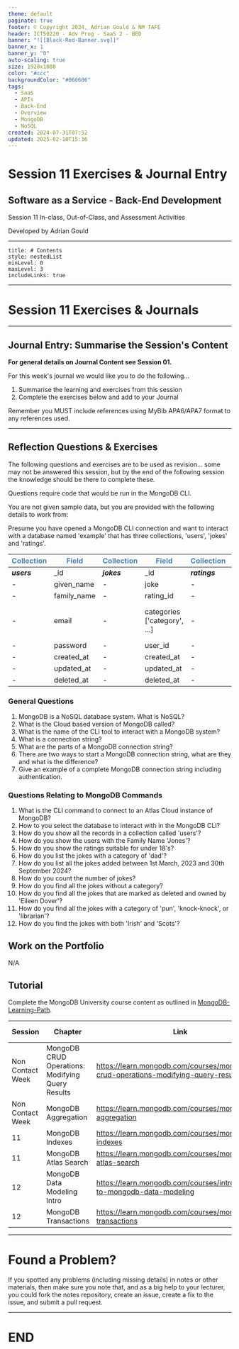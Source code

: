 ```yaml
---
theme: default
paginate: true
footer: © Copyright 2024, Adrian Gould & NM TAFE
header: ICT50220 - Adv Prog - SaaS 2 - BED
banner: "![[Black-Red-Banner.svg]]"
banner_x: 1
banner_y: "0"
auto-scaling: true
size: 1920x1080
color: "#ccc"
backgroundColor: "#060606"
tags:
  - SaaS
  - APIs
  - Back-End
  - Overview
  - MongoDB
  - NoSQL
created: 2024-07-31T07:52
updated: 2025-02-10T15:16
---
```


# Session 11 Exercises & Journal Entry

## Software as a Service - Back-End Development

Session 11 In-class, Out-of-Class, and Assessment Activities 

Developed by Adrian Gould

---

```table-of-contents
title: # Contents
style: nestedList
minLevel: 0
maxLevel: 3
includeLinks: true
```

---

# Session 11 Exercises & Journals 

---
## Journal Entry: Summarise the Session's Content

**For general details on Journal Content see Session 01.**

For this week's journal we would like you to do the following...

1. Summarise the learning and exercises from this session
2. Complete the exercises below and add to your Journal

Remember you MUST include references using MyBib APA6/APA7 format to any references used.

---
## Reflection Questions & Exercises

The following questions and exercises are to be used as revision... some may not be answered this session, but by the end of the following session the knowledge should be there to complete these.

Questions require code that would be run in the MongoDB CLI.

You are not given sample data, but you are provided with the following details to work from:

Presume you have opened a MongoDB CLI connection and want to interact with a database named 'example' that has three collections, 'users', 'jokes' and 'ratings'.

| **<span style="color:#4f81bd">Collection</span>** | **<span style="color:#4f81bd">Field</span>** | **<span style="color:#4f81bd">Collection</span>** | **<span style="color:#4f81bd">Field</span>** | **<span style="color:#4f81bd">Collection</span>** | **<span style="color:#4f81bd">Field</span>** |
| ------------------------------------------------- | -------------------------------------------- | ------------------------------------------------- | -------------------------------------------- | ------------------------------------------------- | -------------------------------------------- |
| _**users**_                                       | _id                                          | _**jokes**_                                       | _id                                          | _**ratings**_                                     | _id                                          |
| -                                                 | given_name                                   | -                                                 | joke                                         | -                                                 | name                                         |
| -                                                 | family_name                                  | -                                                 | rating_id                                    | -                                                 | short_code                                   |
| -                                                 | email                                        | -                                                 | categories ['category', ...]                 | -                                                 | age_range {min_age: 00, max_age:00}          |
| -                                                 | password                                     | -                                                 | user_id                                      | -                                                 | description                                  |
| -                                                 | created_at                                   | -                                                 | created_at                                   | -                                                 | icon                                         |
| -                                                 | updated_at                                   | -                                                 | updated_at                                   | -                                                 | created_at                                   |
| -                                                 | deleted_at                                   | -                                                 | deleted_at                                   | -                                                 | updated_at                                   |

### General Questions

1. MongoDB is a NoSQL database system. What is NoSQL?
2. What is the Cloud based version of MongoDB called?
3. What is the name of the CLI tool to interact with a MongoDB system?
4. What is a connection string?
5. What are the parts of a MongoDB connection string?
6. There are two ways to start a MongoDB connection string, what are they and what is the difference?
7. Give an example of a complete MongoDB connection string including authentication.

### Questions Relating to MongoDB Commands

1. What is the CLI command to connect to an Atlas Cloud instance of MongoDB?
2. How to you select the database to interact with in the MongoDB CLI?
3. How do you show all the records in a collection called 'users'?
4. How do you show the users with the Family Name 'Jones'?
5. How do you show the ratings suitable for under 18's?
6. How do you list the jokes with a category of 'dad'?
7. How do you list all the jokes added between 1st March, 2023 and 30th September 2024?
8. How do you count the number of jokes?
9. How do you find all the jokes without a category?
10. How do you find all the jokes that are marked as deleted and owned by 'Eileen Dover'?
11. How do you find all the jokes with a category of 'pun', 'knock-knock', or 'librarian'?
12. How do you find the jokes with both 'Irish' and 'Scots'?

## Work on the Portfolio

N/A

## Tutorial

Complete the MongoDB University course content as outlined in [MongoDB-Learning-Path](../Session-09/S09-MongoDB-Learning-Path).


| Session          | Chapter                                               | Link                                                                                   | Duration (Mins) |
| ---------------- | ----------------------------------------------------- | -------------------------------------------------------------------------------------- | --------------- |
| Non Contact Week | MongoDB CRUD Operations: Modifying Query Results      | https://learn.mongodb.com/courses/mongodb-crud-operations-modifying-query-results      | 85              |
| Non Contact Week | MongoDB Aggregation                                   | https://learn.mongodb.com/courses/mongodb-aggregation                                  | 105             |
| 11               | MongoDB Indexes                                       | https://learn.mongodb.com/courses/mongodb-indexes                                      | 105             |
| 11               | MongoDB Atlas Search                                  | https://learn.mongodb.com/courses/mongodb-atlas-search                                 | 90              |
| 12               | MongoDB Data Modeling Intro                           | https://learn.mongodb.com/courses/introduction-to-mongodb-data-modeling                | 45              |
| 12               | MongoDB Transactions                                  | https://learn.mongodb.com/courses/mongodb-transactions                                 | 60              |





---
# Found a Problem?
 
If you spotted any problems (including missing details) in notes or other materials, then make sure you note that, and as a big help to your lecturer, you could fork the notes repository, create an issue, create a fix to the issue, and submit a pull request.



---

# END
